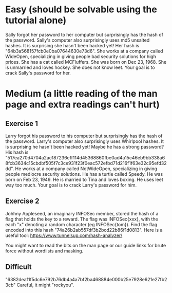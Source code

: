 # Easy (should be solvable using the tutorial alone)

Sally forgot her password to her computer but surprisingly has the hash of the password. Sally's computer also surprisingly uses md5 unsalted hashes. 
It is surprising she hasn't been hacked yet! Her hash is "64b3a568157fcb0e0ba07644630e73d6". She works at a company called WideOpen, specializing in giving people bad
security solutions for high prices. She has a cat called MCFluffers. She was born on Dec 23, 1968. She is unmarried and loves hockey. She does not know leet. 
Your goal is to crack Sally's password for her. 

# Medium (a little reading of the man page and extra readings can't hurt)

## Exercise 1

Larry forgot his password to his computer but surprisingly has the hash of the password. Larry's computer also surprisingly uses Whirlpool hashes. 
It is surprising he hasn't been hacked yet! Maybe he has a strong password? His hash is "517ea270d4704a2ac187236eff114d45368860fbe0ad4a15c46eb9bb338a68fcb3634c15cbdbf505f7c3ce931f23f0eac572efbd71d216f1f63e32c95efd32dd". He works at a company called NotWideOpen, specializing in giving people mediocre
security solutions. He has a turtle called Speedy. He was born on Feb 23, 1949. He is married to Tina and loves boxing. He uses leet way too much. 
Your goal is to crack Larry's password for him. 

## Exercise 2

Johhny Appleseed, an imaginary INFOSec member, stored the hash of a flag that holds the key to a reward. The flag was INFOSec{xxx}, with the each "x" denoting a random character (eg INFOSec{tom}). 
Find the flag encoded into this hash "74a26b2ab557df3b2bcd22b86f1d0813". Here is a useful tool: https://www.tunnelsup.com/hash-analyzer/ 

You might want to read the bits on the man page or our guide links for brute force without wordlists and masking. 

## Difficult

"6382deaf1f5dc6e792b76db4a4a7bf2ba468884e000b25e7928e621e27fb23cb" Careful, it might "rockyou".
